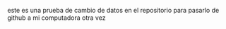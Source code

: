 este es una prueba de cambio de datos en el repositorio para pasarlo de github a mi computadora otra vez